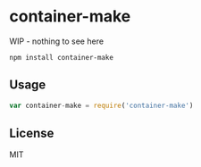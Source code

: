 # container-make

WIP - nothing to see here

```
npm install container-make
```

## Usage

``` js
var container-make = require('container-make')
```

## License

MIT
